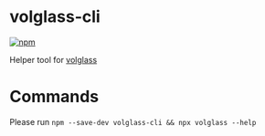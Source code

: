 # volglass-cli
<a href="https://www.npmjs.com/package/volglass-cli">
    <img alt="npm" src="https://img.shields.io/npm/v/volglass-cli">
</a>

Helper tool for [volglass](https://github.com/turtton/volglass)

# Commands

Please run `npm --save-dev volglass-cli && npx volglass --help`